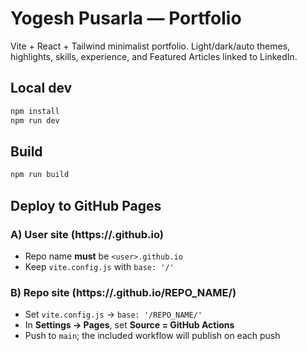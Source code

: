 # Yogesh Pusarla — Portfolio 

Vite + React + Tailwind minimalist portfolio. Light/dark/auto themes, highlights, skills, experience, and Featured Articles linked to LinkedIn.

## Local dev
```bash
npm install
npm run dev
```

## Build
```bash
npm run build
```

## Deploy to GitHub Pages

### A) User site (https://<user>.github.io)
- Repo name **must** be `<user>.github.io`
- Keep `vite.config.js` with `base: '/'`

### B) Repo site (https://<user>.github.io/REPO_NAME/)
- Set `vite.config.js` → `base: '/REPO_NAME/'`
- In **Settings → Pages**, set **Source = GitHub Actions**
- Push to `main`; the included workflow will publish on each push
